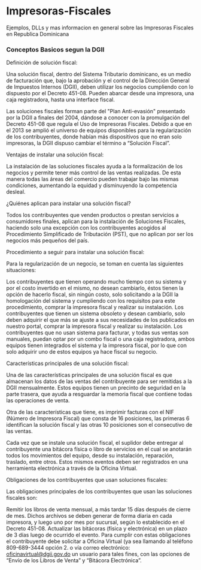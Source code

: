 # Impresoras-Fiscales
Ejemplos, DLLs y mas informacion en general sobre las Impresoras Fiscales en Republica Dominicana


<h3> Conceptos Basicos segun la DGII </h3>
Definición de solución fiscal:

Una solución fiscal, dentro del Sistema Tributario dominicano, es un medio de facturación que, bajo la aprobación y el control de la Dirección General de Impuestos Internos (DGII), deben utilizar los negocios cumpliendo con lo dispuesto por el Decreto 451-08. Pueden abarcar desde una impresora, una caja registradora, hasta una interface fiscal.
 
Las soluciones fiscales forman parte del "Plan Anti-evasión" presentado por la DGII a finales del 2004, dándose a conocer con la promulgación del Decreto 451-08 que regula el Uso de Impresoras Fiscales.
Debido a que en el 2013 se amplió el universo de equipos disponibles para la regularización de los contribuyentes, donde habían más dispositivos que no eran solo impresoras, la DGII dispuso cambiar el término a “Solución Fiscal”.
 
Ventajas de instalar una solución fiscal:
 
La instalación de las soluciones fiscales ayuda a la formalización de los negocios y permite tener más  control de las ventas realizadas.  De esta manera todas las áreas del comercio pueden trabajar bajo las mismas condiciones, aumentando la equidad y disminuyendo la competencia desleal.
 
 
¿Quiénes aplican para instalar una solución fiscal?

 
Todos los contribuyentes que venden productos o prestan servicios a consumidores finales, aplican para la instalación de Soluciones Fiscales, haciendo solo una excepción con los contribuyentes acogidos al Procedimiento Simplificado de Tributación (PST), que no aplican por ser los negocios más pequeños del país.​
 
 
Procedimiento a seguir para instalar una solución fiscal:
 
Para la regularización de un negocio, se toman en cuenta las siguientes situaciones:
 
Los  contribuyentes que tienen operando mucho tiempo con su sistema y por el costo invertido en el mismo, no desean cambiarlo, éstos tienen la opción de hacerlo fiscal, sin ningún costo, solo solicitando a la DGII la homologación del sistema y cumpliendo con los requisitos para este procedimiento, comprar la impresora fiscal y realizar su instalación. 
Los contribuyentes que tienen un sistema obsoleto y desean cambiarlo, solo deben adquirir el que más se ajuste a sus necesidades de los publicados en nuestro portal, comprar la impresora fiscal y realizar su instalación.
Los contribuyentes que no usan sistema para facturar, y todas sus ventas son manuales, puedan optar por un combo fiscal o una caja registradora, ambos equipos tienen integrados el sistema y la impresora fiscal, por lo que con solo adquirir uno de estos equipos ya hace fiscal su negocio.
 
Características principales de una solución fiscal:
 
Una de las características principales de una solución fiscal es que almacenan los datos de las ventas del contribuyente para ser remitidas a la DGII mensualmente. Estos equipos tienen un precinto de seguridad en la parte trasera, que ayuda a resguardar la memoria fiscal que contiene todas las operaciones de venta.

Otra de las características que tiene, es imprimir facturas con el NIF (Número de Impresora Fiscal) que consta de 16 posiciones, las primeras 6 identifican la solución fiscal y las otras 10 posiciones son el consecutivo de las ventas.
 
Cada vez que se instale una solución fiscal, el suplidor debe entregar al contribuyente una bitácora física o libro de servicios en el cual se anotarán todos los movimientos del equipo, desde su instalación, reparación, traslado, entre otros.  Estos mismos eventos deben ser registrados en una herramienta electrónica a través de la Oficina Virtual.  
 
Obligaciones de los contribuyentes que usan soluciones fiscales:
 
 Las obligaciones principales de los contribuyentes que usan las soluciones fiscales son:

 
Remitir los libros de venta mensual, a más tardar 15 días después de cierre de mes.  Dichos archivos se deben generar de forma diaria en cada impresora, y luego uno por mes por sucursal, según lo establecido en el Decreto 451-08.
Actualizar las bitácoras (física y electrónica) en un plazo de 3 días luego de ocurrido el evento.
Para cumplir con estas obligaciones el contribuyente debe solicitar a Oficina Virtual (ya sea llamando al teléfono 809-689-3444 opción 2. o vía correo electrónico: oficinavirtual@dgii.gov.do un usuario para tales fines, con las opciones de “Envío de los Libros de Venta” y “Bitácora Electrónica”.
 
